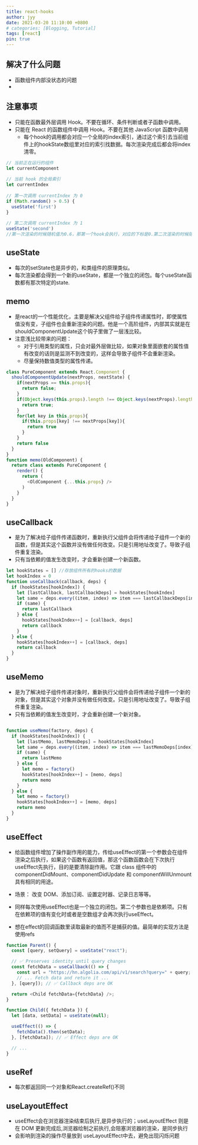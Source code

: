 ```yaml
---
title: react-hooks
author: jyy
date: 2021-03-20 11:10:00 +0800
# categories: [Blogging, Tutorial]
tags: [react]
pin: true
---
```


## 解决了什么问题

- 函数组件内部没状态的问题
- 
## 注意事项

- 只能在函数最外层调用 Hook。不要在循环、条件判断或者子函数中调用。
- 只能在 React 的函数组件中调用 Hook。不要在其他 JavaScript 函数中调用
    - 每个hook的调用都会对应一个全局的index索引，通过这个索引去当前组件上的hookState数组里对应的索引找数据。每次渲染完成后都会将index清零。

```js
// 当前正在运行的组件
let currentComponent
 
// 当前 hook 的全局索引
let currentIndex
 
// 第一次调用 currentIndex 为 0
if (Math.random() > 0.5) {
  useState('first')
}
 
// 第二次调用 currentIndex 为 1
useState('second')
//第一次渲染的时候随机值为0.6，那第一个hook会执行，对应的下标是0.第二次渲染的时候随机值为0.1，那么第二个hook会执行，对应的下标是0他会去hookState数组里下标是0的索引里找数据，这样就错乱了，他本应该找的下标是1
```
## useState

- 每次的setState也是异步的，和类组件的原理类似。
- 每次渲染都会得到一个新的useState，都是一个独立的闭包。每个useState函数都有那次特定的state.
## memo

- 是react的一个性能优化，主要是解决父组件给子组件传递属性时，即使属性值没有变，子组件也会重新渲染的问题。他是一个高阶组件，内部其实就是在shouldComponentUpdate这个钩子里做了一层浅比较。
- 注意浅比较带来的问题：
    - 对于引用类型的属性，只会对最外层做比较，如果对象里面嵌套的属性值有改变的话则是监测不到改变的，这样会导致子组件不会重新渲染。
    - 尽量保持数值类型的属性传递。

```js
class PureComponent extends React.Component {
  shouldComponentUpdate(nextProps, nextState) {
    if(nextProps == this.props){
      return false;
    }
    if(Object.keys(this.props).length !== Object.keys(nextProps).length){
      return true;
    }
    for(let key in this.props){
      if(this.props[key] !== nextProps[key]){
        return true
      }
    }
    return false
  }
}
function memo(OldComponent) {
  return class extends PureComponent {
    render() {
      return (
        <OldComponent {...this.props} />
      )
    }
  }
}
```

## useCallback

- 是为了解决给子组件传递函数时，重新执行父组件会将传递给子组件一个新的函数，但是其实这个函数并没有做任何改变。只是引用地址改变了。导致子组件重复渲染。
- 只有当依赖的值发生改变时，才会重新创建一个新函数。

```js
let hookStates = [] //存放组件所有的hooks的数据
let hookIndex = 0
function useCallback(callback, deps) {
  if (hookStates[hookIndex]) {
    let [lastCallback, lastCallbackDeps] = hookStates[hookIndex]
    let same = deps.every((item, index) => item === lastCallbackDeps[index])
    if (same) {
      return lastCallback
    } else {
      hookStates[hookIndex++] = [callback, deps]
      return callback
    }
  } else {
    hookStates[hookIndex++] = [callback, deps]
    return callback
  }
}
```

## useMemo
- 是为了解决给子组件传递对象时，重新执行父组件会将传递给子组件一个新的对象，但是其实这个对象并没有做任何改变。只是引用地址改变了。导致子组件重复渲染。
- 只有当依赖的值发生改变时，才会重新创建一个新对象。

```js

function useMemo(factory, deps) {
  if (hookStates[hookIndex]) {
    let [lastMemo, lastMemoDeps] = hookStates[hookIndex]
    let same = deps.every((item, index) => item === lastMemoDeps[index])
    if (same) {
      return lastMemo
    } else {
      let memo = factory()
      hookStates[hookIndex++] = [memo, deps]
      return memo
    }
  } else {
    let memo = factory()
    hookStates[hookIndex++] = [memo, deps]
    return memo
  }
}
```

## useEffect

- 给函数组件增加了操作副作用的能力，传给useEffect的第一个参数会在组件渲染之后执行，如果这个函数有返回值，那这个函数函数会在下次执行useEffect先执行，目的是要清除副作用。它跟 class 组件中的 componentDidMount、componentDidUpdate 和 componentWillUnmount 具有相同的用途。
- 场景： 改变 DOM、添加订阅、设置定时器、记录日志等等。
- 同样每次使用useEffect也是一个独立的闭包。第二个参数也是依赖项。只有在依赖项的值有变化时或者是空数组才会再次执行useEffect。

- 想在effect的回调函数里读取最新的值而不是捕获的值。最简单的实现方法是使用refs
```js
function Parent() {
  const [query, setQuery] = useState("react");

  // ✅ Preserves identity until query changes
  const fetchData = useCallback(() => {
    const url = "https://hn.algolia.com/api/v1/search?query=" + query;
    // ... Fetch data and return it ...
  }, [query]); // ✅ Callback deps are OK

  return <Child fetchData={fetchData} />;
}

function Child({ fetchData }) {
  let [data, setData] = useState(null);

  useEffect(() => {
    fetchData().then(setData);
  }, [fetchData]); // ✅ Effect deps are OK

  // ...
}

```
## useRef
- 每次都返回同一个对象和React.createRef()不同

## useLayoutEffect

- useEffect会在浏览器渲染结束后执行,是异步执行的；useLayoutEffect 则是在 DOM 更新完成后,浏览器绘制之前执行,会阻塞浏览器的渲染，是同步执行
- 会影响到渲染的操作尽量放到 useLayoutEffect中去，避免出现闪烁问题
